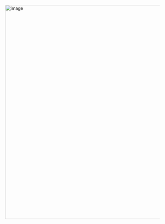 <img width="714" height="697" alt="image" src="https://github.com/user-attachments/assets/4ef3b626-9fff-41e5-8d16-6a35da9ba952" />
